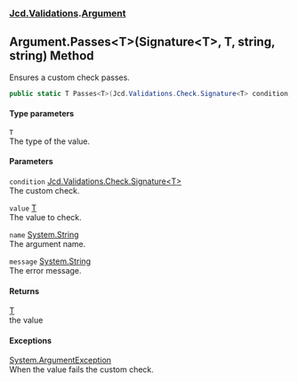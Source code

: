 ### [Jcd.Validations](Jcd_Validations.md 'Jcd.Validations').[Argument](Jcd_Validations_Argument.md 'Jcd.Validations.Argument')
## Argument.Passes&lt;T&gt;(Signature&lt;T&gt;, T, string, string) Method
Ensures a custom check passes.  
```csharp
public static T Passes<T>(Jcd.Validations.Check.Signature<T> condition, T value, string name=null, string message=null);
```
#### Type parameters
<a name='Jcd_Validations_Argument_Passes_T_(Jcd_Validations_Check_Signature_T__T_string_string)_T'></a>
`T`  
The type of the value.
  
#### Parameters
<a name='Jcd_Validations_Argument_Passes_T_(Jcd_Validations_Check_Signature_T__T_string_string)_condition'></a>
`condition` [Jcd.Validations.Check.Signature&lt;](Jcd_Validations_Check_Signature_T_(T_System_Action_System_Action).md 'Jcd.Validations.Check.Signature&lt;T&gt;(T, System.Action, System.Action)')[T](Jcd_Validations_Argument_Passes_T_(Jcd_Validations_Check_Signature_T__T_string_string).md#Jcd_Validations_Argument_Passes_T_(Jcd_Validations_Check_Signature_T__T_string_string)_T 'Jcd.Validations.Argument.Passes&lt;T&gt;(Jcd.Validations.Check.Signature&lt;T&gt;, T, string, string).T')[&gt;](Jcd_Validations_Check_Signature_T_(T_System_Action_System_Action).md 'Jcd.Validations.Check.Signature&lt;T&gt;(T, System.Action, System.Action)')  
The custom check.
  
<a name='Jcd_Validations_Argument_Passes_T_(Jcd_Validations_Check_Signature_T__T_string_string)_value'></a>
`value` [T](Jcd_Validations_Argument_Passes_T_(Jcd_Validations_Check_Signature_T__T_string_string).md#Jcd_Validations_Argument_Passes_T_(Jcd_Validations_Check_Signature_T__T_string_string)_T 'Jcd.Validations.Argument.Passes&lt;T&gt;(Jcd.Validations.Check.Signature&lt;T&gt;, T, string, string).T')  
The value to check.
  
<a name='Jcd_Validations_Argument_Passes_T_(Jcd_Validations_Check_Signature_T__T_string_string)_name'></a>
`name` [System.String](https://docs.microsoft.com/en-us/dotnet/api/System.String 'System.String')  
The argument name.
  
<a name='Jcd_Validations_Argument_Passes_T_(Jcd_Validations_Check_Signature_T__T_string_string)_message'></a>
`message` [System.String](https://docs.microsoft.com/en-us/dotnet/api/System.String 'System.String')  
The error message.
  
#### Returns
[T](Jcd_Validations_Argument_Passes_T_(Jcd_Validations_Check_Signature_T__T_string_string).md#Jcd_Validations_Argument_Passes_T_(Jcd_Validations_Check_Signature_T__T_string_string)_T 'Jcd.Validations.Argument.Passes&lt;T&gt;(Jcd.Validations.Check.Signature&lt;T&gt;, T, string, string).T')  
the value
#### Exceptions
[System.ArgumentException](https://docs.microsoft.com/en-us/dotnet/api/System.ArgumentException 'System.ArgumentException')  
When the value fails the custom check.
